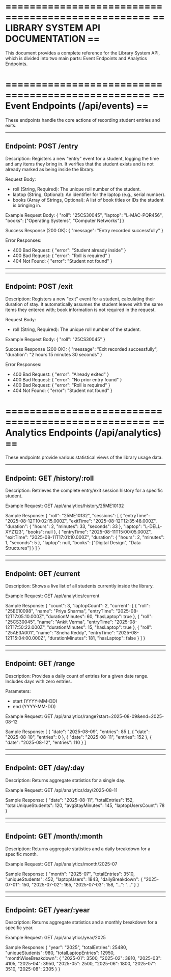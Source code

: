 ==================================================
==      LIBRARY SYSTEM API DOCUMENTATION      ==
==================================================

This document provides a complete reference for the Library System API, which is divided into two main parts: Event Endpoints and Analytics Endpoints.


==================================================
==   Event Endpoints (/api/events)            ==
==================================================
These endpoints handle the core actions of recording student entries and exits.

---
Endpoint: POST /entry
---
Description: Registers a new "entry" event for a student, logging the time and any items they bring in. It verifies that the student exists and is not already marked as being inside the library.

Request Body:
  - roll (String, Required): The unique roll number of the student.
  - laptop (String, Optional): An identifier for the laptop (e.g., serial number).
  - books (Array of Strings, Optional): A list of book titles or IDs the student is bringing in.

Example Request Body:
{
  "roll": "25CS30045",
  "laptop": "L-MAC-PQR456",
  "books": ["Operating Systems", "Computer Networks"]
}

Success Response (200 OK):
{
  "message": "Entry recorded successfully"
}

Error Responses:
  - 400 Bad Request: { "error": "Student already inside" }
  - 400 Bad Request: { "error": "Roll is required" }
  - 404 Not Found: { "error": "Student not found" }

--------------------------------------------------

---
Endpoint: POST /exit
---
Description: Registers a new "exit" event for a student, calculating their duration of stay. It automatically assumes the student leaves with the same items they entered with; book information is not required in the request.

Request Body:
  - roll (String, Required): The unique roll number of the student.

Example Request Body:
{
  "roll": "25CS30045"
}

Success Response (200 OK):
{
  "message": "Exit recorded successfully",
  "duration": "2 hours 15 minutes 30 seconds"
}

Error Responses:
  - 400 Bad Request: { "error": "Already exited" }
  - 400 Bad Request: { "error": "No prior entry found" }
  - 400 Bad Request: { "error": "Roll is required" }
  - 404 Not Found: { "error": "Student not found" }


==================================================
==   Analytics Endpoints (/api/analytics)     ==
==================================================
These endpoints provide various statistical views of the library usage data.

---
Endpoint: GET /history/:roll
---
Description: Retrieves the complete entry/exit session history for a specific student.

Example Request:
GET /api/analytics/history/25ME10132

Sample Response:
{
  "roll": "25ME10132",
  "sessions": [
    {
      "entryTime": "2025-08-12T10:02:15.000Z",
      "exitTime": "2025-08-12T12:35:48.000Z",
      "duration": { "hours": 2, "minutes": 33, "seconds": 33 },
      "laptop": "L-DELL-XYZ123",
      "books": null
    },
    {
      "entryTime": "2025-08-11T15:00:05.000Z",
      "exitTime": "2025-08-11T17:01:10.000Z",
      "duration": { "hours": 2, "minutes": 1, "seconds": 5 },
      "laptop": null,
      "books": ["Digital Design", "Data Structures"]
    }
  ]
}

--------------------------------------------------

---
Endpoint: GET /current
---
Description: Shows a live list of all students currently inside the library.

Example Request:
GET /api/analytics/current

Sample Response:
{
  "count": 3,
  "laptopCount": 2,
  "current": [
    {
      "roll": "25EE10098",
      "name": "Priya Sharma",
      "entryTime": "2025-08-12T17:05:10.000Z",
      "durationMinutes": 60,
      "hasLaptop": true
    },
    {
      "roll": "25CS30045",
      "name": "Ankit Verma",
      "entryTime": "2025-08-12T17:50:22.000Z",
      "durationMinutes": 15,
      "hasLaptop": true
    },
    {
      "roll": "25AE3A001",
      "name": "Sneha Reddy",
      "entryTime": "2025-08-12T15:04:00.000Z",
      "durationMinutes": 181,
      "hasLaptop": false
    }
  ]
}

--------------------------------------------------

---
Endpoint: GET /range
---
Description: Provides a daily count of entries for a given date range. Includes days with zero entries.

Parameters:
  - start (YYYY-MM-DD)
  - end (YYYY-MM-DD)

Example Request:
GET /api/analytics/range?start=2025-08-09&end=2025-08-12

Sample Response:
[
  { "date": "2025-08-09", "entries": 85 },
  { "date": "2025-08-10", "entries": 0 },
  { "date": "2025-08-11", "entries": 152 },
  { "date": "2025-08-12", "entries": 110 }
]

--------------------------------------------------

---
Endpoint: GET /day/:day
---
Description: Returns aggregate statistics for a single day.

Example Request:
GET /api/analytics/day/2025-08-11

Sample Response:
{
  "date": "2025-08-11",
  "totalEntries": 152,
  "totalUniqueStudents": 120,
  "avgStayMinutes": 145,
  "laptopUsersCount": 78
}

--------------------------------------------------

---
Endpoint: GET /month/:month
---
Description: Returns aggregate statistics and a daily breakdown for a specific month.

Example Request:
GET /api/analytics/month/2025-07

Sample Response:
{
  "month": "2025-07",
  "totalEntries": 3510,
  "uniqueStudents": 452,
  "laptopUsers": 1843,
  "dailyBreakdown": {
    "2025-07-01": 150,
    "2025-07-02": 165,
    "2025-07-03": 158,
    "...": "..."
  }
}

--------------------------------------------------

---
Endpoint: GET /year/:year
---
Description: Returns aggregate statistics and a monthly breakdown for a specific year.

Example Request:
GET /api/analytics/year/2025

Sample Response:
{
  "year": "2025",
  "totalEntries": 25480,
  "uniqueStudents": 980,
  "totalLaptopEntries": 12950,
  "monthWiseBreakdown": {
    "2025-01": 3500,
    "2025-02": 3810,
    "2025-03": 4105,
    "2025-04": 3950,
    "2025-05": 2500,
    "2025-06": 1800,
    "2025-07": 3510,
    "2025-08": 2305
  }
}